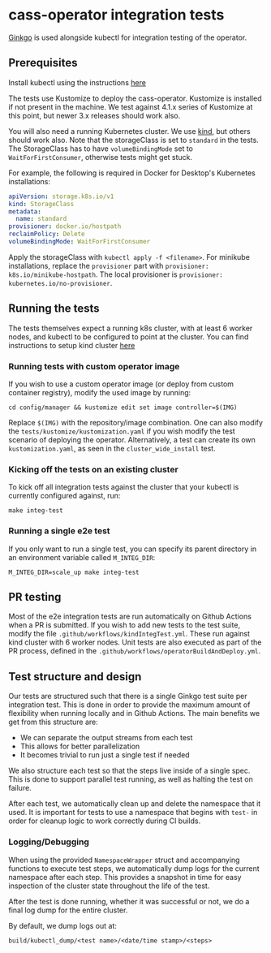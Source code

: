# cass-operator integration tests

[Ginkgo](https://onsi.github.io/ginkgo/) is used alongside kubectl for integration testing of the operator.

## Prerequisites
Install kubectl using the instructions [here](https://kubernetes.io/docs/tasks/tools/install-kubectl) 

The tests use Kustomize to deploy the cass-operator. Kustomize is installed if not present in the machine. We test against 4.1.x series of Kustomize at this point, but newer 3.x releases should work also. 

You will also need a running Kubernetes cluster. We use [kind](https://kind.sigs.k8s.io/docs/user/quick-start/#installation), but others should work also. Note that the storageClass is set to ``standard`` in the tests. The StorageClass has to have ``volumeBindingMode`` set to ``WaitForFirstConsumer``, otherwise tests might get stuck. 

For example, the following is required in Docker for Desktop's Kubernetes installations:

```yaml
apiVersion: storage.k8s.io/v1
kind: StorageClass
metadata:
  name: standard
provisioner: docker.io/hostpath
reclaimPolicy: Delete
volumeBindingMode: WaitForFirstConsumer
```

Apply the storageClass with ``kubectl apply -f <filename>``. For minikube installations, replace the ``provisioner`` part with ``provisioner: k8s.io/minikube-hostpath``. The local provisioner is ``provisioner: kubernetes.io/no-provisioner``.

## Running the tests
The tests themselves expect a running k8s cluster, with at least 6 worker nodes, and kubectl to be configured to point at the cluster. You can find instructions to setup kind cluster [here](docs/developer/kind.md)

### Running tests with custom operator image

If you wish to use a custom operator image (or deploy from custom container registry), modify the used image by running:

```console
cd config/manager && kustomize edit set image controller=$(IMG)
```

Replace ``$(IMG)`` with the repository/image combination. One can also modify the ``tests/kustomize/kustomization.yaml`` if you wish modify the test scenario of deploying the operator. Alternatively, a test can create its own ``kustomization.yaml``, as seen in the ``cluster_wide_install`` test.

### Kicking off the tests on an existing cluster
To kick off all integration tests against the cluster that your kubectl is currently configured against, run:

```console
make integ-test
```

### Running a single e2e test
If you only want to run a single test, you can specify its parent directory in an environment variable called `M_INTEG_DIR`:

```console
M_INTEG_DIR=scale_up make integ-test
```

## PR testing

Most of the e2e integration tests are run automatically on Github Actions when a PR is submitted. If you wish to add new tests to the test suite, modify the file ``.github/workflows/kindIntegTest.yml``. These run against kind cluster with 6 worker nodes. Unit tests are also executed as part of the PR process, defined in the ``.github/workflows/operatorBuildAndDeploy.yml``.

## Test structure and design
Our tests are structured such that there is a single Ginkgo test suite
per integration test. This is done in order to provide the maximum amount
of flexibility when running locally and in Github Actions. The main benefits we
get from this structure are:

* We can separate the output streams from each test
* This allows for better parallelization
* It becomes trivial to run just a single test if needed

We also structure each test so that the steps live inside of a single spec.
This is done to support parallel test running, as well as halting the test on
failure.

After each test, we automatically clean up and delete the namespace that it used. 
It is important for tests to use a namespace that begins with `test-` in order for
cleanup logic to work correctly during CI builds.

### Logging/Debugging
When using the provided `NamespaceWrapper` struct and accompanying functions to
execute test steps, we automatically dump logs for the current namespace after
each step. This provides a snapshot in time for easy inspection of the cluster
state throughout the life of the test.

After the test is done running, whether it was successful or not, we do a
final log dump for the entire cluster.

By default, we dump logs out at:

```
build/kubectl_dump/<test name>/<date/time stamp>/<steps>
```
